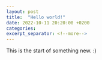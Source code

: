 ```yaml
---
layout: post
title:  "Hello world!"
date: 2022-10-11 20:20:00 +0200
categories: 
excerpt_separator: <!--more-->
---
```

This is the start of something new. :)
<!--more-->

